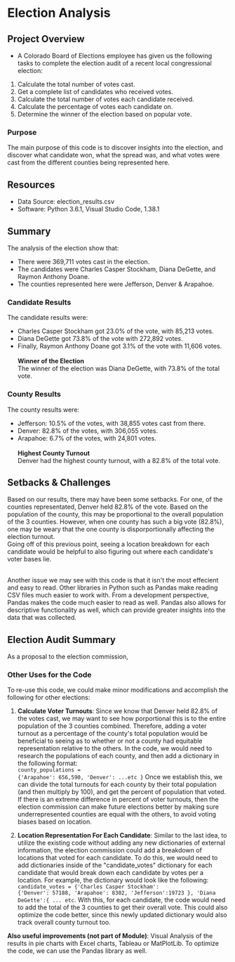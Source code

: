 # Election Analysis

## Project Overview
- A Colorado Board of Elections employee has given us the following tasks to complete the election audit of a recent local congressional election:
1. Calculate the total number of votes cast. 
2. Get a complete list of candidates who received votes.
3. Calculate the total number of votes each candidate received. 
4. Calculate the percentage of votes each candidate on.
5. Determine the winner of the election based on popular vote.

### Purpose
The main purpose of this code is to discover insights into the election, and discover what candidate won, what the spread was, and what votes were cast from the different counties being represented here.

## Resources
- Data Source: election_results.csv
- Software: Python 3.6.1, Visual Studio Code, 1.38.1

## Summary
The analysis of the election show that:
- There were 369,711 votes cast in the election.
- The candidates were Charles Casper Stockham, Diana DeGette, and Raymon Anthony Doane.
- The counties represented here were Jefferson, Denver & Arapahoe.

### Candidate Results
The candidate results were:
- Charles Casper Stockham got 23.0% of the vote, with 85,213 votes. 
- Diana DeGette got 73.8% of the vote with 272,892 votes. 
- Finally, Raymon Anthony Doane got 3.1% of the vote with 11,606 votes.
<br><br>
<strong>Winner of the Election</strong><br>
The winner of the election was Diana DeGette, with 73.8% of the total vote.
 
### County Results
The county results were:
- Jefferson: 10.5% of the votes, with 38,855 votes cast from there.
- Denver: 82.8% of the votes, with 306,055 votes.
- Arapahoe: 6.7% of the votes, with 24,801 votes.
<br><br>
<strong>Highest County Turnout</strong><br>
Denver had the highest county turnout, with a 82.8% of the total vote.

## Setbacks & Challenges
Based on our results, there may have been some setbacks. For one, of the counties representated, Denver held 82.8% of the vote. Based on the population of the county, this may be proportional to the overall population of the 3 counties. However, when one county has such a big vote (82.8%), one may be weary that the one county is disporportionally affecting the election turnout. 
<br>Going off of this previous point, seeing a location breakdown for each candidate would be helpful to also figuring out where each candidate's voter bases lie.

<br>Another issue we may see with this code is that it isn't the most effecient and easy to read. Other libraries in Python such as Pandas make reading CSV files much easier to work with. From a development perspective, Pandas makes the code much easier to read as well. Pandas also allows for descriptive functionality as well, which can provide greater insights into the data that was collected.


## Election Audit Summary
As a proposal to the election commission, 

### Other Uses for the Code
To re-use this code, we could make minor modifications and accomplish the following for other elections:
1.  <strong>Calculate Voter Turnouts</strong>: Since we know that Denver held 82.8% of the votes cast, we may want to see how porportional this is to the entire population of the 3 counties combined. Therefore, adding a voter turnout as a percentage of the county's total population would be beneficial to seeing as to whether or not a county had equitable representation relative to the others. In the code, we would need to research the populations of each county, and then add a dictionary in the following format: <br><code>county_populations = {'Arapahoe': 656,590, 'Denver': ...etc }</code> Once we establish this, we can divide the total turnouts for each county by their total population (and then multiply by 100), and get the percent of population that voted. If there is an extreme difference in percent of voter turnouts, then the election commission can make future elections better by making sure underrepresented counties are equal with the others, to avoid voting biases based on location.   

2. <strong>Location Representation For Each Candidate</strong>: Similar to the last idea, to utilize the existing code without adding any new dictionaries of external information, the election commission could add a breakdown of locations that voted for each candidate. To do this, we would need to add dictionaries inside of the "candidate_votes" dictionary for each candidate that would break down each candidate by votes per a location. For example, the dictionary would look like the following: <br><code>candidate_votes = {'Charles Casper Stockham': {'Denver':  57188, 'Arapahoe': 8302, 'Jefferson':19723 }, 'Diana DeGette':{ ... etc</code>. With this, for each candidate, the code would need to add the total of the 3 counties to get their overall vote. This could also optimize the code better, since this newly updated dictionary would also track overall county turnout too.

<strong>Also useful improvements (not part of Module)</strong>: Visual Analysis of the results in pie charts with Excel charts, Tableau or MatPlotLib. To optimize the code, we can use the Pandas library as well.

